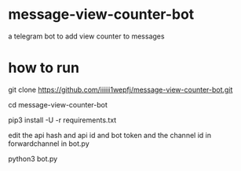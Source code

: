 # message-view-counter-bot
a telegram bot to add view counter to messages

# how to run
 
 git clone https://github.com/iiiiii1wepfj/message-view-counter-bot.git
 
 cd message-view-counter-bot
 
 pip3 install -U -r requirements.txt
 
 edit the api hash and api id and bot token and the channel id in forwardchannel in bot.py
 
python3 bot.py


